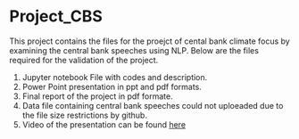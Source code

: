 # Project_CBS
This project contains the files for the proejct of cental bank climate focus by examining the central bank speeches using NLP.
Below are the files required for the validation of the project.
1. Jupyter notebook File with codes and description.
2. Power Point presentation in ppt and pdf formats.
3. Final report of the project in pdf formate.
4. Data file containing central bank speeches could not uploeaded due to the file size restrictions by github.
5. Video of the presentation can be found [here](https://drive.google.com/file/d/11YdJjdO1pr1PKyIt914LGLDZQoFy7x38/view?usp=drive_link)
